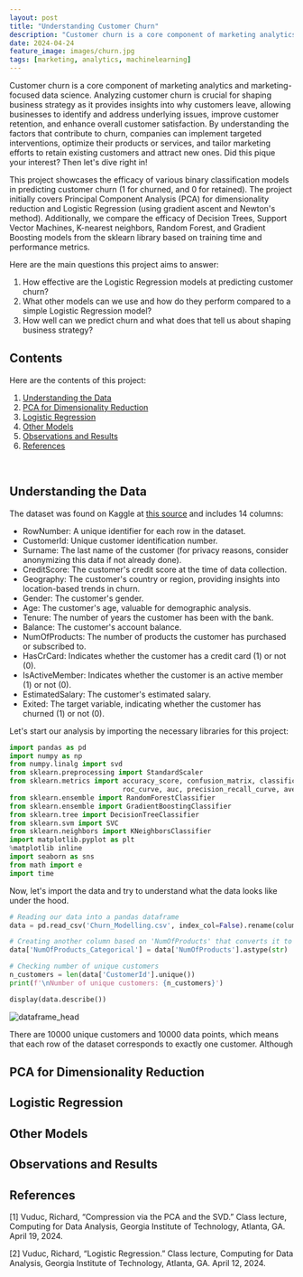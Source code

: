 ```yaml
---
layout: post
title: "Understanding Customer Churn"
description: "Customer churn is a core component of marketing analytics and marketing-focused data science."
date: 2024-04-24
feature_image: images/churn.jpg
tags: [marketing, analytics, machinelearning]
---
```

Customer churn is a core component of marketing analytics and marketing-focused data science. Analyzing customer churn is crucial for shaping business strategy as it provides insights into why customers leave, allowing businesses to identify and address underlying issues, improve customer retention, and enhance overall customer satisfaction. By understanding the factors that contribute to churn, companies can implement targeted interventions, optimize their products or services, and tailor marketing efforts to retain existing customers and attract new ones. Did this pique your interest? Then let's dive right in!

<!--more-->

This project showcases the efficacy of various binary classification models in predicting customer churn (1 for churned, and 0 for retained). The project initially covers Principal Component Analysis (PCA) for dimensionality reduction and Logistic Regression (using gradient ascent and Newton's method). Additionally, we compare the efficacy of Decision Trees, Support Vector Machines, K-nearest neighbors, Random Forest, and Gradient Boosting models from the sklearn library based on training time and performance metrics.

Here are the main questions this project aims to answer:

1.  How effective are the Logistic Regression models at predicting customer churn?
2.  What other models can we use and how do they perform compared to a simple Logistic Regression model?
3.  How well can we predict churn and what does that tell us about shaping business strategy?

## Contents

Here are the contents of this project:

1.  [Understanding the Data](#understanding-the-data)
2.  [PCA for Dimensionality Reduction](#pca-for-dimensionality-reduction)
3.  [Logistic Regression](#logistic-regression)
4.  [Other Models](#other-models)
5.  [Observations and Results](#observations-and-results)
6.  [References](#references)

<br>

## Understanding the Data

The dataset was found on Kaggle at [this source](https://www.kaggle.com/datasets/anandshaw2001/customer-churn-dataset/data) and includes 14 columns:

-  RowNumber: A unique identifier for each row in the dataset.
-  CustomerId: Unique customer identification number.
-  Surname: The last name of the customer (for privacy reasons, consider anonymizing this data if not already done).
-  CreditScore: The customer's credit score at the time of data collection.
-  Geography: The customer's country or region, providing insights into location-based trends in churn.
-  Gender: The customer's gender.
-  Age: The customer's age, valuable for demographic analysis.
-  Tenure: The number of years the customer has been with the bank.
-  Balance: The customer's account balance.
-  NumOfProducts: The number of products the customer has purchased or subscribed to.
-  HasCrCard: Indicates whether the customer has a credit card (1) or not (0).
-  IsActiveMember: Indicates whether the customer is an active member (1) or not (0).
-  EstimatedSalary: The customer's estimated salary.
-  Exited: The target variable, indicating whether the customer has churned (1) or not (0).

Let's start our analysis by importing the necessary libraries for this project:

```python
import pandas as pd
import numpy as np
from numpy.linalg import svd
from sklearn.preprocessing import StandardScaler
from sklearn.metrics import accuracy_score, confusion_matrix, classification_report, \
                            roc_curve, auc, precision_recall_curve, average_precision_score
from sklearn.ensemble import RandomForestClassifier
from sklearn.ensemble import GradientBoostingClassifier
from sklearn.tree import DecisionTreeClassifier
from sklearn.svm import SVC
from sklearn.neighbors import KNeighborsClassifier
import matplotlib.pyplot as plt
%matplotlib inline
import seaborn as sns
from math import e
import time
```

Now, let's import the data and try to understand what the data looks like under the hood.

```python
# Reading our data into a pandas dataframe
data = pd.read_csv('Churn_Modelling.csv', index_col=False).rename(columns={'Exited': 'Churned'})

# Creating another column based on 'NumOfProducts' that converts it to categorical labels
data['NumOfProducts_Categorical'] = data['NumOfProducts'].astype(str)

# Checking number of unique customers
n_customers = len(data['CustomerId'].unique())
print(f'\nNumber of unique customers: {n_customers}')

display(data.describe())
```
![dataframe_head](https://github.com/user-attachments/assets/179f9bcb-dccf-4d5a-910d-88b0fdb22509)

There are 10000 unique customers and 10000 data points, which means that each row of the dataset corresponds to exactly one customer. Although

## PCA for Dimensionality Reduction

## Logistic Regression

## Other Models

## Observations and Results

## References

[1] Vuduc, Richard, “Compression via the PCA and the SVD.” Class lecture, Computing for Data Analysis, Georgia Institute of Technology, Atlanta, GA. April 19, 2024.

[2] Vuduc, Richard, “Logistic Regression.” Class lecture, Computing for Data Analysis, Georgia Institute of Technology, Atlanta, GA. April 12, 2024.
